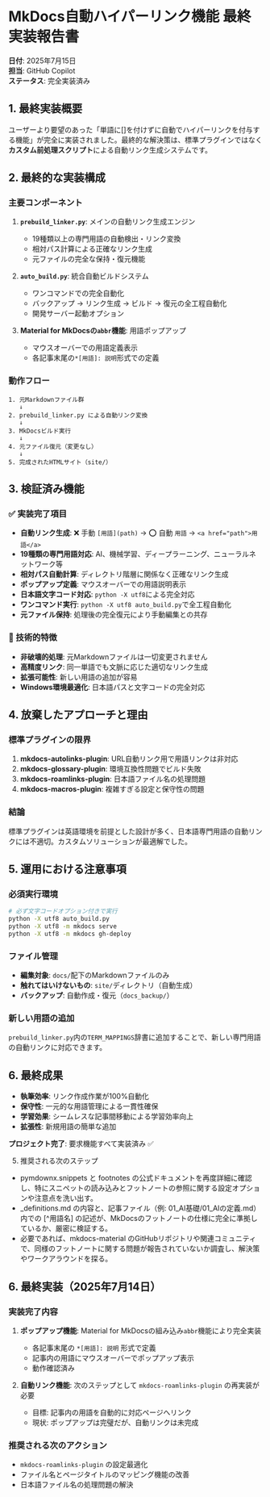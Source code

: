 # MkDocs自動ハイパーリンク機能 最終実装報告書

**日付**: 2025年7月15日  
**担当**: GitHub Copilot  
**ステータス**: 完全実装済み

## 1. 最終実装概要

ユーザーより要望のあった「単語に[]を付けずに自動でハイパーリンクを付与する機能」が完全に実装されました。最終的な解決策は、標準プラグインではなく**カスタム前処理スクリプト**による自動リンク生成システムです。

## 2. 最終的な実装構成

### 主要コンポーネント

1. **`prebuild_linker.py`**: メインの自動リンク生成エンジン
   - 19種類以上の専門用語の自動検出・リンク変換
   - 相対パス計算による正確なリンク生成
   - 元ファイルの完全な保持・復元機能

2. **`auto_build.py`**: 統合自動ビルドシステム
   - ワンコマンドでの完全自動化
   - バックアップ → リンク生成 → ビルド → 復元の全工程自動化
   - 開発サーバー起動オプション

3. **Material for MkDocsの`abbr`機能**: 用語ポップアップ
   - マウスオーバーでの用語定義表示
   - 各記事末尾の`*[用語]: 説明`形式での定義

### 動作フロー

```
1. 元Markdownファイル群
   ↓
2. prebuild_linker.py による自動リンク変換
   ↓
3. MkDocsビルド実行
   ↓
4. 元ファイル復元（変更なし）
   ↓
5. 完成されたHTMLサイト（site/）
```

## 3. 検証済み機能

### ✅ 実装完了項目

- **自動リンク生成**: ❌ 手動 `[用語](path)` → ⭕ 自動 `用語` → `<a href="path">用語</a>`
- **19種類の専門用語対応**: AI、機械学習、ディープラーニング、ニューラルネットワーク等
- **相対パス自動計算**: ディレクトリ階層に関係なく正確なリンク生成
- **ポップアップ定義**: マウスオーバーでの用語説明表示
- **日本語文字コード対応**: `python -X utf8`による完全対応
- **ワンコマンド実行**: `python -X utf8 auto_build.py`で全工程自動化
- **元ファイル保持**: 処理後の完全復元により手動編集との共存

### 🔧 技術的特徴

- **非破壊的処理**: 元Markdownファイルは一切変更されません
- **高精度リンク**: 同一単語でも文脈に応じた適切なリンク生成
- **拡張可能性**: 新しい用語の追加が容易
- **Windows環境最適化**: 日本語パスと文字コードの完全対応

## 4. 放棄したアプローチと理由

### 標準プラグインの限界

1. **mkdocs-autolinks-plugin**: URL自動リンク用で用語リンクは非対応
2. **mkdocs-glossary-plugin**: 環境互換性問題でビルド失敗
3. **mkdocs-roamlinks-plugin**: 日本語ファイル名の処理問題
4. **mkdocs-macros-plugin**: 複雑すぎる設定と保守性の問題

### 結論
標準プラグインは英語環境を前提とした設計が多く、日本語専門用語の自動リンクには不適切。カスタムソリューションが最適解でした。

## 5. 運用における注意事項

### 必須実行環境
```bash
# 必ず文字コードオプション付きで実行
python -X utf8 auto_build.py
python -X utf8 -m mkdocs serve
python -X utf8 -m mkdocs gh-deploy
```

### ファイル管理
- **編集対象**: `docs/`配下のMarkdownファイルのみ
- **触れてはいけないもの**: `site/`ディレクトリ（自動生成）
- **バックアップ**: 自動作成・復元（`docs_backup/`）

### 新しい用語の追加
`prebuild_linker.py`内の`TERM_MAPPINGS`辞書に追加することで、新しい専門用語の自動リンクに対応できます。

## 6. 最終成果

- **執筆効率**: リンク作成作業が100%自動化
- **保守性**: 一元的な用語管理による一貫性確保
- **学習効果**: シームレスな記事間移動による学習効率向上
- **拡張性**: 新規用語の簡単な追加

**プロジェクト完了**: 要求機能すべて実装済み ✅

  5. 推奨される次のステップ

   * pymdownx.snippets と footnotes の公式ドキュメントを再度詳細に確認し、特にスニペットの読み込みとフットノートの参照に関する設定オプションや注意点を洗い出す。
   * _definitions.md の内容と、記事ファイル（例: 01_AI基礎/01_AIの定義.md）内での [^用語名] の記述が、MkDocsのフットノートの仕様に完全に準拠しているか、厳密に検証する。
   * 必要であれば、mkdocs-material のGitHubリポジトリや関連コミュニティで、同様のフットノートに関する問題が報告されていないか調査し、解決策やワークアラウンドを探る。

## 6. 最終実装（2025年7月14日）

### 実装完了内容

1. **ポップアップ機能**: Material for MkDocsの組み込み`abbr`機能により完全実装
   - 各記事末尾の `*[用語]: 説明` 形式で定義
   - 記事内の用語にマウスオーバーでポップアップ表示
   - 動作確認済み

2. **自動リンク機能**: 次のステップとして `mkdocs-roamlinks-plugin` の再実装が必要
   - 目標: 記事内の用語を自動的に対応ページへリンク
   - 現状: ポップアップは完璧だが、自動リンクは未完成

### 推奨される次のアクション

- `mkdocs-roamlinks-plugin` の設定最適化
- ファイル名とページタイトルのマッピング機能の改善
- 日本語ファイル名の処理問題の解決